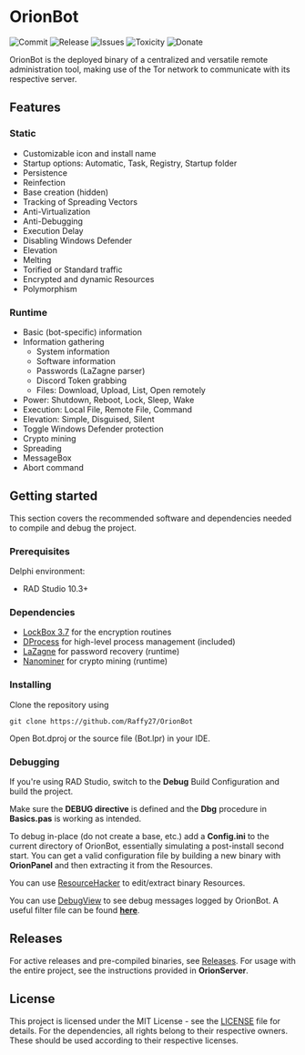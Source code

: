 # OrionBot
![Commit](https://img.shields.io/github/last-commit/Raffy27/OrionBot)
![Release](https://img.shields.io/github/v/release/Raffy27/OrionBot)
![Issues](https://img.shields.io/github/issues/Raffy27/OrionBot)
![Toxicity](https://img.shields.io/badge/toxicity-2.550-red)
![Donate](https://img.shields.io/badge/btc-16XsRodnoCKzAWHCELxsfQRUpfviqiWbyR-blueviolet)

OrionBot is the deployed binary of a centralized and versatile remote administration tool, making use of the Tor network to communicate with its respective server.

## Features
### Static
* Customizable icon and install name
* Startup options: Automatic, Task, Registry, Startup folder
* Persistence
* Reinfection
* Base creation (hidden)
* Tracking of Spreading Vectors
* Anti-Virtualization
* Anti-Debugging
* Execution Delay
* Disabling Windows Defender
* Elevation
* Melting
* Torified or Standard traffic
* Encrypted and dynamic Resources
* Polymorphism
### Runtime
* Basic (bot-specific) information
* Information gathering
    * System information
    * Software information
    * Passwords (LaZagne parser)
    * Discord Token grabbing
    * Files: Download, Upload, List, Open remotely
* Power: Shutdown, Reboot, Lock, Sleep, Wake
* Execution: Local File, Remote File, Command
* Elevation: Simple, Disguised, Silent
* Toggle Windows Defender protection
* Crypto mining
* Spreading
* MessageBox
* Abort command

## Getting started
This section covers the recommended software and dependencies needed to compile and debug the project. 

### Prerequisites
Delphi environment:
* RAD Studio 10.3+

### Dependencies
* <a href="https://github.com/TurboPack/LockBox3" target="_blank">LockBox 3.7</a> for the encryption routines
* <a href="https://github.com/z505/TProcess-Delphi" target="_blank">DProcess</a> for high-level process management (included)
* <a href="https://github.com/AlessandroZ/LaZagne" target="_blank">LaZagne</a> for password recovery (runtime)
* <a href="https://github.com/nanopool/nanominer" target="_blank">Nanominer</a> for crypto mining (runtime)

### Installing
Clone the repository using
```shell
git clone https://github.com/Raffy27/OrionBot
```
Open Bot.dproj or the source file (Bot.lpr) in your IDE.

### Debugging
If you're using RAD Studio, switch to the **Debug** Build Configuration and build the project.

Make sure the **DEBUG directive** is defined and the **Dbg** procedure in **Basics.pas** is working as intended.

To debug in-place (do not create a base, etc.) add a **Config.ini** to the current directory of OrionBot, essentially simulating a post-install second start. You can get a valid configuration file by building a new binary with **OrionPanel** and then extracting it from the Resources.

You can use <a href="http://www.angusj.com/resourcehacker/" target="_blank">ResourceHacker</a> to edit/extract binary Resources.

You can use <a href="https://docs.microsoft.com/en-us/sysinternals/downloads/debugview" target="_blank">DebugView</a> to see debug messages logged by OrionBot. A useful filter file can be found <a href="https://gist.github.com/Raffy27/51708a718eb9b17c96027e7af8ef1633" target="_blank">**here**</a>.

## Releases
For active releases and pre-compiled binaries, see <a href="https://github.com/Raffy27/OrionBot/releases" target="_blank">Releases</a>.
For usage with the entire project, see the instructions provided in **OrionServer**.

## License
This project is licensed under the MIT License -  see the <a href="https://github.com/Raffy27/OrionBot/blob/master/LICENSE" target="_blank">LICENSE</a> file for details. For the dependencies, all rights belong to their respective owners. These should be used according to their respective licenses.